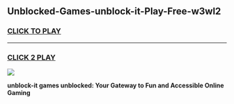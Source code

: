 
## Unblocked-Games-unblock-it-Play-Free-w3wl2
<h3>
<a href="https://premium76.site?title=unblock-it&ref=23A">CLICK TO PLAY</a></h3>
<hr>

<h3>
<a href="https://premium76.site?title=unblock-it&ref=23A">CLICK 2 PLAY</a>
  
</h3>

<a href="https://premium76.site?title=unblock-it&ref=23A"><img src="https://clearcache.store/games.png"></a>


**unblock-it games unblocked: Your Gateway to Fun and Accessible Online Gaming**
